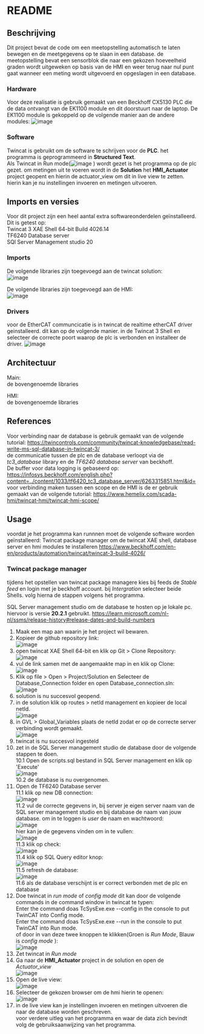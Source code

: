 # README

## Beschrijving
Dit project bevat de code om een meetopstelling automatisch te laten bewegen en de meetgegevens op te slaan in een database. de meetopstelling bevat een sensorblok die naar een gekozen hoeveelheid graden wordt uitgeweken op basis van de HMI en weer terug naar nul punt gaat wanneer een meting wordt uitgevoerd en opgeslagen in een database.

### Hardware
Voor deze realisatie is gebruik gemaakt van een  Beckhoff CX5130 PLC die de data ontvangt van de EK1100 module en dit doorstuurt naar de laptop.
De EK1100 module is gekoppeld op de volgende manier aan de andere modules:
![image](https://github.com/user-attachments/assets/3133acd1-c0ad-4caa-8477-0c6f518a9a2d)




### Software
Twincat is gebruikt om de software te schrijven voor de **PLC**. het programma is geprogrammeerd in **Structured Text**.<br>
Als Twincat in Run mode(![image](https://github.com/user-attachments/assets/9d0f8dd2-c0be-4e2c-9367-fac5449f06c1) ) wordt gezet is het programma op de plc gezet. 
om metingen uit te voeren wordt in de **Solution** het **HMI_Actuator** project geopent en hierin de actuator_view om dit in live view te zetten. hierin kan je nu instellingen invoeren en metingen uitvoeren.


## Imports en versies
Voor dit project zijn een heel aantal extra softwareonderdelen geïnstalleerd. 
Dit is getest op:  
Twincat 3 XAE Shell 64-bit Build 4026.14 <br>
TF6240 Database server <br>
SQl Server Management studio 20 <br>

### Imports
De volgende libraries zijn toegevoegd aan de twincat solution: <br>
![image](https://github.com/user-attachments/assets/48139cae-06ba-42c3-ae01-b5a68a94a0e7) <br>


De volgende libraries zijn toegevoegd aan de HMI: <br>
![image](https://github.com/user-attachments/assets/259ac83a-64d5-4052-99c3-b4707e22707b) <br>


### Drivers
voor de EtherCAT communcicatie is in twincat de realtime etherCAT driver geinstalleerd. dit kan op de volgende manier.
in de Twincat 3 Shell en selecteer de correcte poort waarop de plc is verbonden en installeer de driver.
![image](https://github.com/user-attachments/assets/fb88b882-ae06-4654-b26e-18970ee53bff)


## Architectuur
Main: <br> 
de bovengenoemde libraries 
    
HMI:  
de bovengenoemde libraries

## References
Voor verbinding naar de database is gebruik gemaakt van de volgende tutorial: https://twincontrols.com/community/twincat-knowledgebase/read-write-ms-sql-database-in-twincat-3/ <br>
de communicatie tussen de plc en de database verloopt via de *tc3_database* library en de *TF6240 database server* van beckhoff. <br>
De buffer voor data logging is gebaseerd op: https://infosys.beckhoff.com/english.php?content=../content/1033/tf6420_tc3_database_server/6263315851.html&id= <br>
voor verbinding maken tussen een scope en de HMI is de er gebruik gemaakt van de volgende tutorial: https://www.hemelix.com/scada-hmi/twincat-hmi/twincat-hmi-scope/ <br>

## Usage
voordat je het programma kan runnnen moet de volgende software worden geïnstalleerd:
Twincat package manager om de twincat XAE shell, database server en hmi modules te installeren
https://www.beckhoff.com/en-en/products/automation/twincat/twincat-3-build-4026/

###  Twincat package manager
tijdens het opstellen van twincat package managere kies bij feeds de *Stable feed* en login met je beckhoff account.
bij *Intergration* selecteer beide Shells. volg hierna de stappen volgens het programma.


SQL Server management studio om de database te hosten op je lokale pc. hiervoor is versie **20.2.1** gebruikt.
https://learn.microsoft.com/nl-nl/ssms/release-history#release-dates-and-build-numbers


1. Maak een map aan waarin je het project wil bewaren. <br>
2. Kopieer de github repository link: <br>
   ![image](https://github.com/user-attachments/assets/772efe5d-19a5-4327-b006-900c34b5b29b) <br>
3. open twincat XAE Shell 64-bit en klik op Git > Clone Repository: <br>
   ![image](https://github.com/user-attachments/assets/2c6351d9-d070-423c-b695-c165d03b9fd3) <br>
4. vul de link samen met de aangemaakte map in en klik op Clone: <br>
   ![image](https://github.com/user-attachments/assets/a8705371-7156-432e-a9ae-633d11540bcb) <br>
5. Klik op file > Open > Project/Solution en Selecteer de Database_Connection folder en open Database_connection.sln: <br>
   ![image](https://github.com/user-attachments/assets/e1341da3-3d98-4b2d-bc5c-680a2a18d76d) <br>
6. solution is nu succesvol geopend. <br>
7. in de solution klik op routes > netId management en kopieer de local netId. <br>
   ![image](https://github.com/user-attachments/assets/4d6f5822-6265-44d8-bacf-49d779b07b5f) <br>
8. in GVL > Global_Variables plaats de netId zodat er op de correcte server verbinding wordt gemaakt. <br>
   ![image](https://github.com/user-attachments/assets/1ba7a6d6-ada9-4643-be90-dd4d3f95c436) <br>
9. twincat is nu succesvol ingesteld  
10. zet in de SQL Server management studio de database door de volgende stappen te doen. <br>
 10.1 Open de scripts.sql bestand in SQL Server management en klik op 'Execute' <br>
     ![image](https://github.com/user-attachments/assets/c8e73acd-2dd0-451c-9f8b-1c8cc2136727)<br>
 10.2 de database is nu overgenomen. <br>            
11. Open de TF6240 Database server <br>
 11.1  klik op new DB connection: <br>
   ![image](https://github.com/user-attachments/assets/0e093b66-f8a4-45c8-8217-f0af25ead18f) <br>
 11.2 vul de correcte gegevens in, bij server je eigen server naam van de SQL server management studio en bij database de naam van jouw database. om in te loggen is *user*  de naam en wachtwoord: <br>
   ![image](https://github.com/user-attachments/assets/07b52374-6e03-4c5e-b2fa-8017e3db2bae) <br>
    hier kan je de gegevens vinden om in te vullen: <br>
   ![image](https://github.com/user-attachments/assets/db25447a-95b2-4b51-b61d-8b624bae956e) <br>
 11.3 klik op check: <br>
   ![image](https://github.com/user-attachments/assets/7641ad87-4858-487b-a8b1-32be7a39e245) <br>
 11.4 klik op SQL Query editor knop: <br>
   ![image](https://github.com/user-attachments/assets/faf67c30-3ef4-487f-a9b8-798870a20446) <br>
 11.5 refresh de database: <br>
   ![image](https://github.com/user-attachments/assets/f89fda4f-c1f6-42d1-8ee3-37d9968bff1c) <br>
 11.6 als de database verschijnt is er correct verbonden met de plc en database <br>
12. Doe twincat in *run mode* of *config mode* dit kan door de volgende commands in de command window in twincat te typen: <br>
Enter the command doas TcSysExe.exe --config in the console to put TwinCAT into Config mode. <br>
Enter the command doas TcSysExe.exe --run in the console to put TwinCAT into Run mode. <br>
of door in van deze twee knoppen te klikken(Groen is *Run Mode*, Blauw is *config mode* ): <br>
  ![image](https://github.com/user-attachments/assets/f97ed723-4457-4e52-b5dd-7c58a7bc715a) <br>
13. Zet twincat in *Run mode*  <br>
14. Ga naar de **HMI_Actuator** project in de solution en open de *Actuator_view* <br>
   ![image](https://github.com/user-attachments/assets/9d63bd20-e1e6-46aa-9994-84a504c2f393) <br>
15. Open de live view: <br>
   ![image](https://github.com/user-attachments/assets/3444464c-4dcf-46b2-afa2-60208baed08a) <br>
16. Selecteer de gekozen browser om de hmi hierin te openen: <br>
   ![image](https://github.com/user-attachments/assets/e6d5b4a8-3374-4fcd-8c47-e6e786f5faa1) <br>	 
17. in de live view kan je instellingen invoeren en metingen uitvoeren die naar de database worden geschreven. <br>
voor verdere uitleg van het programma en waar de data zich bevindt volg de gebruiksaanwijzing van het programma.
